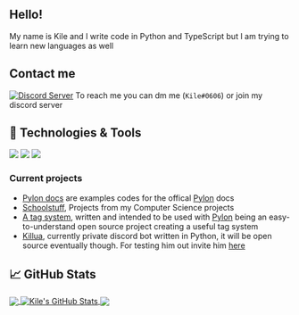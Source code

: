 ## Hello!
My name is Kile and I write code in Python and TypeScript but I am trying to learn new languages as well

## Contact me
 <a> [![Discord Server](https://img.shields.io/discord/691713541262147687.svg?label=Discord&logo=discord&logoColor=ffffff&color=7389D8&labelColor=6A7EC2&style=for-the-badge)](https://discord.gg/8hPrwAH)
</a>
To reach me you can dm me (`Kile#0606`) or join my discord server

## 🔧 Technologies & Tools
![](https://img.shields.io/badge/OS-Linux-informational?style=flat&logo=linux&logoColor=white&color=2bbc8a)
![](https://img.shields.io/badge/Code-Python-informational?style=flat&logo=python&logoColor=white&color=2bbc8a)
![](https://img.shields.io/badge/Code-JavaScript-informational?style=flat&logo=javascript&logoColor=white&color=2bbc8a)

### Current projects
* [Pylon docs](https://github.com/Kile/Pylondocs) are examples codes for the offical [Pylon](https://pylon.bot) docs
* [Schoolstuff](https://github.com/Kile/Schoolstuff), Projects from my Computer Science projects
* [A tag system](https://github.com/Kile/tags), written and intended to be used with [Pylon](https://pylon.bot) being an easy-to-understand open source project creating a useful tag system
* [Killua](https://github.com/Kile/killua), currently private discord bot written in Python, it will be open source eventually though. For testing him out invite him [here](https://discord.com/oauth2/authorize?client_id=756206646396452975&scope=bot&permissions=1574431991)

## &#x1f4c8; GitHub Stats

<a href="https://github.com/Kile/introduction">
  <img align="center" src="https://github-readme-stats.vercel.app/api/top-langs/?username=Kile&title_color=ffffff&text_color=c9cacc&icon_color=2bbc8a&bg_color=1d1f21" />
</a>
<a href="https://github.com/Kile/introduction">
  <img align="center" src="https://github-readme-stats.vercel.app/api?username=Kile&show_icons=true&line_height=27&count_private=true&title_color=ffffff&text_color=c9cacc&icon_color=2bbc8a&bg_color=1d1f21" alt="Kile's GitHub Stats" />
</a>
<a href="https://github.com/Kile/Pylondocs">
  <img align="center" src="https://github-readme-stats.vercel.app/api/pin/?username=Kile&repo=Pylondocs&title_color=ffffff&text_color=c9cacc&icon_color=2bbc8a&bg_color=1d1f21" />
</a>    

